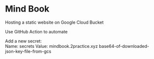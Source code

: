 # Mind Book

Hosting a static website on Google Cloud Bucket

Use GitHub Action to automate

Add a new secret:  
Name: secrets
Value: mindbook.2practice.xyz base64-of-downloaded-json-key-file-from-gcs
